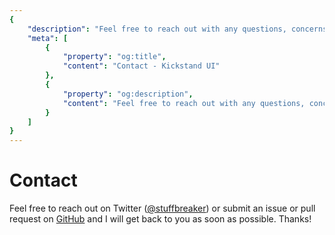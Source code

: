 ```yaml
---
{
    "description": "Feel free to reach out with any questions, concerns, or ideas.",
    "meta": [
        {
            "property": "og:title",
            "content": "Contact - Kickstand UI"
        },
        {
            "property": "og:description",
            "content": "Feel free to reach out with any questions, concerns, or ideas."
        }
    ]
}
---
```


# Contact

Feel free to reach out on Twitter ([@stuffbreaker](https://twitter.com/kickstand_ui)) or submit an issue or pull request on [GitHub](https://github.com/break-stuff/kickstand-ui) and I will get back to you as soon as possible. Thanks!
